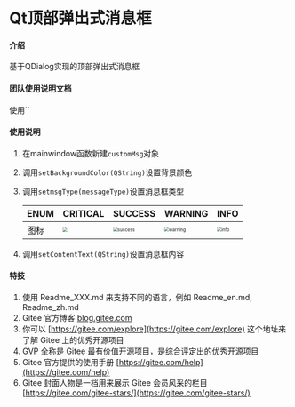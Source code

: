 # Qt顶部弹出式消息框

#### 介绍
基于QDialog实现的顶部弹出式消息框

#### 团队使用说明文档

使用``

#### 使用说明

1. 在mainwindow函数新建`customMsg`对象

2. 调用`setBackgroundColor(QString)`设置背景颜色

3. 调用`setmsgType(messageType)`设置消息框类型
       

    

   | ENUM | CRITICAL                                                     | SUCCESS                                                      | WARNING                                                      | INFO                                                         |
   | ---- | ------------------------------------------------------------ | ------------------------------------------------------------ | ------------------------------------------------------------ | ------------------------------------------------------------ |
   | 图标 | <img src="https://cdn.jsdelivr.net/gh/fole-del/img/20210309131558.png" style="zoom:50%;" /> | <img src="https://cdn.jsdelivr.net/gh/fole-del/img/20210309131622.png" alt="success" style="zoom:50%;" /> | <img src="https://cdn.jsdelivr.net/gh/fole-del/img/20210309131649.png" alt="warning" style="zoom:50%;" /> | <img src="https://cdn.jsdelivr.net/gh/fole-del/img/20210309131657.png" alt="info" style="zoom:50%;" /> |

   

4. 调用`setContentText(QString)`设置消息框内容


#### 特技

1.  使用 Readme\_XXX.md 来支持不同的语言，例如 Readme\_en.md, Readme\_zh.md
2.  Gitee 官方博客 [blog.gitee.com](https://blog.gitee.com)
3.  你可以 [https://gitee.com/explore](https://gitee.com/explore) 这个地址来了解 Gitee 上的优秀开源项目
4.  [GVP](https://gitee.com/gvp) 全称是 Gitee 最有价值开源项目，是综合评定出的优秀开源项目
5.  Gitee 官方提供的使用手册 [https://gitee.com/help](https://gitee.com/help)
6.  Gitee 封面人物是一档用来展示 Gitee 会员风采的栏目 [https://gitee.com/gitee-stars/](https://gitee.com/gitee-stars/)
